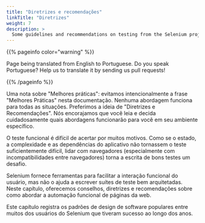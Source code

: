```yaml
---
title: "Diretrizes e recomendações"
linkTitle: "Diretrizes"
weight: 7
description: >
  Some guidelines and recommendations on testing from the Selenium project.
---
```


{{% pageinfo color="warning" %}}
<p class="lead">
   <i class="fas fa-language display-4"></i> 
   Page being translated from 
   English to Portuguese. Do you speak Portuguese? Help us to translate
   it by sending us pull requests!
</p>
{{% /pageinfo %}}

Uma nota sobre "Melhores práticas": evitamos intencionalmente a frase "Melhores
Práticas" nesta documentação. Nenhuma abordagem funciona para todas as situações.
Preferimos a ideia de "Diretrizes e Recomendações". Nós encorajamos
que você leia e decida cuidadosamente quais abordagens
funcionarão para você em seu ambiente específico.

O teste funcional é difícil de acertar por muitos motivos.
Como se o estado, a complexidade e as dependências do aplicativo não tornassem o teste suficientemente difícil,
lidar com navegadores (especialmente com incompatibilidades entre navegadores)
torna a escrita de bons testes um desafio.

Selenium fornece ferramentas para facilitar a interação funcional do usuário,
mas não o ajuda a escrever suítes de teste bem arquitetadas.
Neste capítulo, oferecemos conselhos, diretrizes e recomendações
sobre como abordar a automação funcional de páginas da web.

Este capítulo registra os padrões de design de software populares
entre muitos dos usuários do Selenium
que tiveram sucesso ao longo dos anos.
